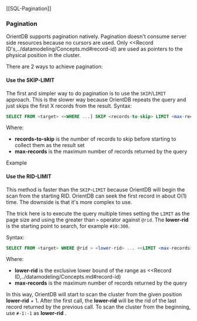 [[SQL-Pagination]]
### Pagination

OrientDB supports pagination natively. Pagination doesn't consume server side resources because no cursors are used. Only <<Record ID's,../datamodeling/Concepts.md#record-id) are used as pointers to the physical position in the cluster. 

There are 2 ways to achieve pagination:

#### Use the SKIP-LIMIT

The first and simpler way to do pagination is to use the `SKIP`/`LIMIT` approach. This is the slower way because OrientDB repeats the query and just skips the first X records from the result.
Syntax:
```sql
SELECT FROM <target> <<WHERE ...] SKIP <records-to-skip> LIMIT <max-records>
```
Where:
- **records-to-skip** is the number of records to skip before starting to collect them as the result set
- **max-records** is the maximum number of records returned by the query

Example
#### Use the RID-LIMIT

This method is faster than the `SKIP`-`LIMIT` because OrientDB will begin the scan from the starting RID. OrientDB can seek the first record in about O(1) time. The downside is that it's more complex to use.

The trick here is to execute the query multiple times setting the `LIMIT` as the page size and using the greater than `>` operator against `@rid`. The **lower-rid** is the starting point to search, for example `#10:300`.

Syntax:
```sql
SELECT FROM <target> WHERE @rid > <lower-rid> ... <<LIMIT <max-records>]
```

Where:
- **lower-rid** is the exclusive lower bound of the range as <<Record ID,../datamodeling/Concepts.md#record-id)
- **max-records** is the maximum number of records returned by the query

In this way, OrientDB will start to scan the cluster from the given position **lower-rid** + 1. After the first call, the **lower-rid** will be the rid of the last record returned by the previous call. To scan the cluster from the beginning, use `#-1:-1` as **lower-rid** .
